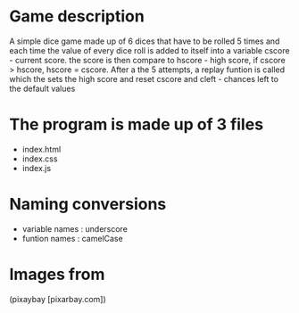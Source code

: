 # Game description
A simple dice game made up of 6 dices that have to be rolled 5 times and each time 
the value of every dice roll is added to itself into a variable cscore - current 
score. the score is then compare to hscore - high score, if cscore > hscore,
hscore = cscore. After a the 5 attempts, a replay funtion is called which the sets 
the high score and reset cscore and cleft - chances left to the default values

# The program is made up of 3 files
* index.html
* index.css
* index.js

# Naming conversions
* variable names : underscore
* funtion names : camelCase

# Images from 
(pixaybay [pixarbay.com])

